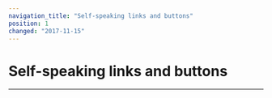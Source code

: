 ```yaml
---
navigation_title: "Self-speaking links and buttons"
position: 1
changed: "2017-11-15"
---
```


# Self-speaking links and buttons

****

